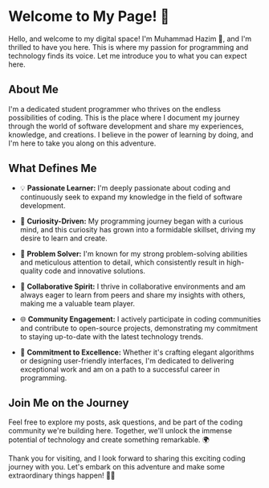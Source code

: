 # Welcome to My Page! 🚀

Hello, and welcome to my digital space! I'm Muhammad Hazim 👋, and I'm thrilled to have you here. This is where my passion for programming and technology finds its voice. Let me introduce you to what you can expect here.

## About Me
I'm a dedicated student programmer who thrives on the endless possibilities of coding. This is the place where I document my journey through the world of software development and share my experiences, knowledge, and creations. I believe in the power of learning by doing, and I'm here to take you along on this adventure.

## What Defines Me
- 💡 **Passionate Learner:** I'm deeply passionate about coding and continuously seek to expand my knowledge in the field of software development.
  
- 🌟 **Curiosity-Driven:** My programming journey began with a curious mind, and this curiosity has grown into a formidable skillset, driving my desire to learn and create.
  
- 🔧 **Problem Solver:** I'm known for my strong problem-solving abilities and meticulous attention to detail, which consistently result in high-quality code and innovative solutions.
  
- 🤝 **Collaborative Spirit:** I thrive in collaborative environments and am always eager to learn from peers and share my insights with others, making me a valuable team player.
  
- 🌐 **Community Engagement:** I actively participate in coding communities and contribute to open-source projects, demonstrating my commitment to staying up-to-date with the latest technology trends.
  
- 🚀 **Commitment to Excellence:** Whether it's crafting elegant algorithms or designing user-friendly interfaces, I'm dedicated to delivering exceptional work and am on a path to a successful career in programming.

## Join Me on the Journey
Feel free to explore my posts, ask questions, and be part of the coding community we're building here. Together, we'll unlock the immense potential of technology and create something remarkable. 🌍

Thank you for visiting, and I look forward to sharing this exciting coding journey with you. Let's embark on this adventure and make some extraordinary things happen! 🌟🚀
